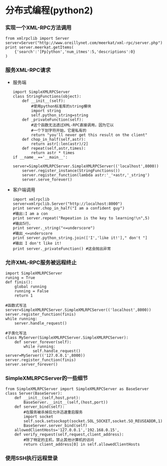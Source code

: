 分布式编程(python2)
===========================
### 实现一个XML-RPC方法调用

    from xmlrpclib import Server
    server=Server("http://www.oreillynet.com/meerkat/xml-rpc/server.php")
    print server.meerkat.getItems(
        {'search':'[Pp]ython','num_itmes':5,'descriptions':0}
    )


### 服务XML-RPC请求
* 服务端

    ```
    import SimpleXMLRPCServer
    class StringFunctions(object):
        def __init__(self):
            #使用python标准库的string模块
            import string
            self.python_string=string
        def _privateFunction(self):
            #这个函数无法透过XML-RPC直接调用，因为它以
            #一个下划字符开始，它是私有的
            return "you'll never get this result on the client"
        def chop_in_half(self,astr):
            return astr[:len(astr)/2]
        def repeat(self,astr,times):
            return astr * times
    if __name__=='__main__':
        server=SimpleXMLRPCServer.SimpleXMLRPCServer(('localhost',8000))
        server.register_instance(StringFunctions())
        server.register_function(lambda astr:'_'+astr,'_string')
        server.serve_forever()
    ```
* 客户端调用
    
    ```
    import xmlrpclib
    server=xmlrpclib.Server("http://localhost:8000")
    print server.chop_in_half("I am a confident guy")
    #输出:I am a con
    print server.repeat("Repeation is the key to learning!\n",5)
    #输出5行，
    print server._string("<=underscore")
    #输出_<=underscore
    print server.python_string.join(['I','like it!']," don't "]
    #输出 I don't like it!
    print server._privateFunction() #这会抛出异常
    ```

### 允许XML-RPC服务被远程终止

    import SimpleXMLRPCServer
    runing = True
    def finis():
        global running
        running = False
        return 1

    #函数式写法
    server=SimpleXMLRPCServer.SimpleXMLRPCServer(('localhost',8000))
    server.register_function(finis)
    while running:
        server.handle_request()

    #子类化写法
    class MyServer(SimpleXMLRPCServer.SimpleXMLRPCServer):
        def server_forever(self):
            while running:
                self.handle_request()
    server=MyServer(('127.0.0.1',8000))
    server.register_function(finis)
    server.server_forever()


### SimpleXMLRPCServer的一些细节

    from SimpleXMLRPCServer import SimpleXMLRPCServer as BaseServer
    class Server(BaseServer):
        def __init__(self,host,prot):
            BaseServer.__init__(self,(host,port))
        def server_bind(self):
            #在服务被杀掉后允许迅速重启服务
            import socket
            self.sock.setsockopt(socket.SOL_SOCKET,socket.SO_REUSEADDR,1)
            BaseServer.server_bind(self)
        allowedClientHosts='127.0.0.1','192.168.0.15',
        def verify_request(self,request,client_address):
            #除了特定的主机，禁止其他计算机的访问
            return client_address[0] in self.allowedClientHosts

### 使用SSH执行远程登录


